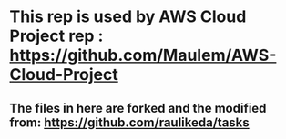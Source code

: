 # This rep is used by AWS Cloud Project rep : https://github.com/Maulem/AWS-Cloud-Project
## The files in here are forked and the modified from: https://github.com/raulikeda/tasks